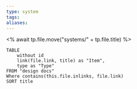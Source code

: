 ```yaml
---
type: system
tags: 
aliases:
---
```

<% await tp.file.move("systems/" + tp.file.title) %>

```dataview
TABLE
	without id
	link(file.link, title) as "Item",
	type as "Type"
FROM "design docs"
Where contains(this.file.inlinks, file.link)
SORT title
```
